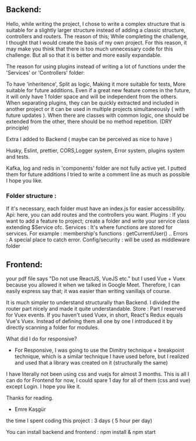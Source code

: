 
## Backend:
Hello, while writing the project, I chose to write a complex structure that is suitable for a slightly larger structure instead of adding a classic structure, controllers and routers.
The reason of this; While completing the challenge, I thought that I would create the basis of my own project.
For this reason, it may make you think that there is too much unnecessary code for this challenge. But all so that it is better and more easily expandable.

The reason for using plugins instead of writing a lot of functions under the 'Services' or 'Controllers' folder:

To have 'inheritence',
Split as logic,
Making it more suitable for tests,
More suitable for future additions. Even if a great new feature comes in the future, it will only have 1 folder space and will be independent from the others.
When separating plugins, they can be quickly extracted and included in another project or it can be used in multiple projects simultaneously ( with future updates ).
When there are classes with common logic, one should be extended from the other, there should be no method repetition. (DRY principle)

Extra I added to Backend ( maybe can be perceived as nice to have )

Husky, Eslint, prettier,
CORS,Logger system,  Error system, plugins system and tests.

Kafka, log and redis in 'components' folder are not fully active yet. 
I putted them for future additions 
I tried to write a comment line as much as possible
I hope you like.

### Folder structure : 
If it's necessary, each folder must have an index.js for easier accessibility. 
Api: here, you can add routes and the controllers you want.
Plugins : If you want to add a feature to project; create a folder and write your service class extending $Service ofc.
Services : It's where functions are stored for services. For example : membership's functions : getCurrentUser() ..
Errors :  A special place to catch error.
Config/security :  will be used as middleware folder

## Frontend: 

your pdf file says "Do not use ReactJS, VueJS etc." but I used Vue + Vuex because you allowed it when we talked in Google Meet.
Therefore, I can easily express say that; it was easier than writing vanillajs of course. 


It is much simpler to understand structurally than Backend.
I divided the router part nicely and made it quite understandable.
Store : Part I reserved for Vuex events. If you haven't used Vuex, in short, React's Redux equals Vue's Vuex. Instead of defining them all one by one I introduced it by directly scanning a folder for modules.


What did I do for responsive? 

- For Responsive, I was going to use the Dimitry technique + breakpoint technique, which is a similar technique I have used before, but I realized and used that a library was created on it (structurally the same) 


I have literally not been using css and vuejs for almost 3 months.
This is all I can do for Frontend for now, 
I could spare 1 day for all of them (css and vue) except Login. I hope you like it.

Thanks for reading. 

- Emre Kaşgür


the time I spent coding this project : 3 days ( 5 hour per day) 


You can install backend and frontend : npm install & npm start

 
